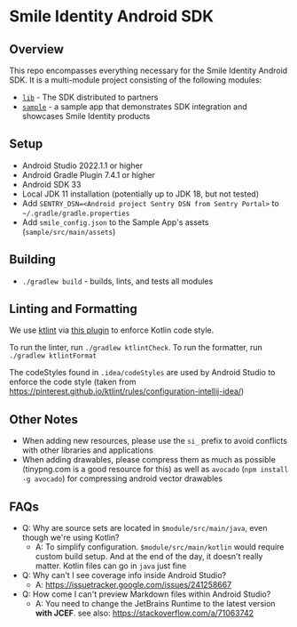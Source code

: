 # Smile Identity Android SDK

## Overview

This repo encompasses everything necessary for the Smile Identity Android SDK. It is a multi-module
project consisting of the following modules:

- [`lib`](https://github.com/smileidentity/android/tree/main/lib) -
  The SDK distributed to partners
- [`sample`](https://github.com/smileidentity/android/tree/main/sample) - a sample app
  that demonstrates SDK integration and showcases Smile Identity products 

## Setup

- Android Studio 2022.1.1 or higher
- Android Gradle Plugin 7.4.1 or higher
- Android SDK 33
- Local JDK 11 installation (potentially up to JDK 18, but not tested)
- Add `SENTRY_DSN=<Android project Sentry DSN from Sentry Portal>` to `~/.gradle/gradle.properties`
- Add `smile_config.json` to the Sample App's assets (`sample/src/main/assets`)

## Building

- `./gradlew build` - builds, lints, and tests all modules

## Linting and Formatting

We use [ktlint](https://github.com/pinterest/ktlint) via
[this plugin](https://github.com/jlleitschuh/ktlint-gradle) to enforce Kotlin code style.

To run the linter, run `./gradlew ktlintCheck`. To run the formatter, run `./gradlew ktlintFormat`

The codeStyles found in `.idea/codeStyles` are used by Android Studio to enforce the code style
(taken from https://pinterest.github.io/ktlint/rules/configuration-intellij-idea/)

## Other Notes

- When adding new resources, please use the `si_` prefix to avoid conflicts with other libraries and
  applications
- When adding drawables, please compress them as much as possible (tinypng.com is a good resource
  for this) as well as `avocado` (`npm install -g avocado`) for compressing android vector drawables

## FAQs

- Q: Why are source sets are located in `$module/src/main/java`, even though we're using Kotlin?
    - A: To simplify configuration. `$module/src/main/kotlin` would require custom build setup. And
      at the end of the day, it doesn't really matter. Kotlin files can go in `java` just fine
- Q: Why can't I see coverage info inside Android Studio?
    - A: https://issuetracker.google.com/issues/241258667
- Q: How come I can't preview Markdown files within Android Studio?
    - A: You need to change the JetBrains Runtime to the latest version **with JCEF**. see
      also: https://stackoverflow.com/a/71063742
